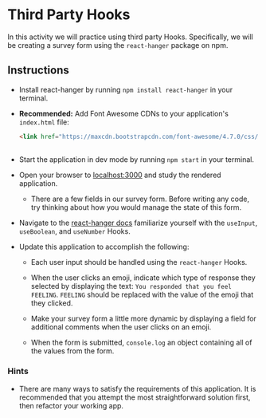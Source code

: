 # Third Party Hooks

In this activity we will practice using third party Hooks. Specifically, we will be creating a survey form using the `react-hanger` package on npm.

## Instructions

* Install react-hanger by running `npm install react-hanger` in your terminal.

* **Recommended:** Add  Font Awesome CDNs to your application's `index.html` file:

  ```html
  <link href="https://maxcdn.bootstrapcdn.com/font-awesome/4.7.0/css/font-awesome.min.css" rel="stylesheet" />
 
  ```

* Start the application in dev mode by running `npm start` in your terminal.

* Open your browser to [localhost:3000](http://localhost:3000) and study the rendered application.

  * There are a few fields in our survey form. Before writing any code, try thinking about how you would manage the state of this form. 

* Navigate to the [react-hanger docs](https://github.com/kitze/react-hanger) familiarize yourself with the `useInput`, `useBoolean`, and `useNumber` Hooks.

* Update this application to accomplish the following:

  * Each user input should be handled using the `react-hanger` Hooks.

  * When the user clicks an emoji, indicate which type of response they selected by displaying the text: `You responded that you feel FEELING`. `FEELING` should be replaced with the value of the emoji that they clicked.

  * Make your survey form a little more dynamic by displaying a field for additional comments when the user clicks on an emoji.

  * When the form is submitted, `console.log` an object containing all of the values from the form.

### Hints

* There are many ways to satisfy the requirements of this application. It is recommended that you attempt the most straightforward solution first, then refactor your working app.
